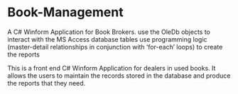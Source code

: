 # Book-Management
A C# Winform Application for  Book Brokers.
use the OleDb objects to interact with the MS Access database tables
use programming logic (master-detail relationships in conjunction with ‘for-each’ loops) to create the reports

This is a front end C# Winform Application for dealers in used books. 
It allows the users to maintain the records stored in the database and produce the reports that they need.
